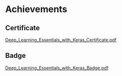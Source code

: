 

# Achievements
## Certificate
[Deep_Learning_Essentials_with_Keras_Certificate.pdf](https://prod-files-secure.s3.us-west-2.amazonaws.com/03e82b26-cccb-4906-bb56-adabcbdc0655/f5cf1405-8a02-49a4-beb6-3d50b033ba6e/Deep_Learning_Essentials_with_Keras_Certificate.pdf?X-Amz-Algorithm=AWS4-HMAC-SHA256&X-Amz-Content-Sha256=UNSIGNED-PAYLOAD&X-Amz-Credential=ASIAZI2LB466QQUCDO3I%2F20250203%2Fus-west-2%2Fs3%2Faws4_request&X-Amz-Date=20250203T031918Z&X-Amz-Expires=3600&X-Amz-Security-Token=IQoJb3JpZ2luX2VjEPL%2F%2F%2F%2F%2F%2F%2F%2F%2F%2FwEaCXVzLXdlc3QtMiJHMEUCIHVrcscQk0%2BpS3XwWXvtW%2BEEq1XVdUuMs0jDwEznc5GWAiEAtbD%2FyFQLSPIEOnsKvrdSua52F0cJSx3iQ9T0ZY7rla0qiAQI%2B%2F%2F%2F%2F%2F%2F%2F%2F%2F%2F%2FARAAGgw2Mzc0MjMxODM4MDUiDIybdEheco5NHkfskyrcAzR9IlKX1UlgRsANXEfKXo792ndChORzAstROWLYa5teHJEkseHlcBI4GoO2VrvAG0h%2Bxl0fZVQPG1Fdc8e%2B6SfE2IVtsnb10y9EvRj07mUt8pfWQjxUrngQtxIqat%2F3WJ8SJVVkoviGxo%2FDX09HOrXOeIwkaN0mA32x07FOXVbL3vedTG%2FT6v1WlaS7saEF9lNEsRp3l7SLBB0ylsYS8bcjy%2FUPLfscqlU%2Fi2jYpQp%2FWCnIC75uvpavZSFq3sD4NjKpnjUi8wOtpqvPckMAZOEFeonr8T3Ox%2B0mvi77K4BM1tXDrpyUKDyjtVImhHveN0KPS1Qo9KoxQ77FOgNVwti%2BEPTcYjlMS0xI4uuanJVMfJWLYbW08vgYsf3zjDrTqDVUpa83zii9jladapW0wEULB%2Bnm3XZK3%2FOeKgMjgh91airO444VeP8cH2kUSWqsoMg%2FlgcA0duY5cTjzewnlDMLSujzYI3Zvgff1tER3Khp4boAJColF4Cj%2FrZy80fbLadbVyKvXc%2FOy70Y6iFjDs85ep8PbMeFlbF3BG4rcAPdg54B2lWP9LRPTkkF8Jdw5uArS2KlK1Bm6MP5qnnACq1ZaFYW97tdTq%2FNhNW31nrePom2fnqoUp%2FyFqOkMMC%2FgL0GOqUBCWQr%2FtadVA%2FGAzruhtA%2FV9TIALxgGBGYcVzfatZ2Y4J%2Frn7tCAVGtZ8%2BTDe4%2BsuLkEHeZkEL9Q9AJf5b%2FF4szLl2FddHRbHMz2hq87DfDflSYiLrI9Xc9G%2BvvdXvC3UZKqbQOc685X%2FQ%2Bw22VfdOU9MyKaLzbVIfuS4sqedZ1g8T1Y%2FRRmn4xf9zSgojfMTKifjdlzIdMaws253GxYEIjMKPL%2BjF&X-Amz-Signature=8f9382a35d2ba7841cba084ea36f89eb902252bd895cbac74af242377d712b4f&X-Amz-SignedHeaders=host&x-id=GetObject)
## Badge
[Deep_Learning_Essentials_with_Keras_Badge.pdf](https://prod-files-secure.s3.us-west-2.amazonaws.com/03e82b26-cccb-4906-bb56-adabcbdc0655/5c209097-6d96-477f-a031-edc11aa6225f/Deep_Learning_Essentials_with_Keras_Badge.pdf?X-Amz-Algorithm=AWS4-HMAC-SHA256&X-Amz-Content-Sha256=UNSIGNED-PAYLOAD&X-Amz-Credential=ASIAZI2LB466QQUCDO3I%2F20250203%2Fus-west-2%2Fs3%2Faws4_request&X-Amz-Date=20250203T031918Z&X-Amz-Expires=3600&X-Amz-Security-Token=IQoJb3JpZ2luX2VjEPL%2F%2F%2F%2F%2F%2F%2F%2F%2F%2FwEaCXVzLXdlc3QtMiJHMEUCIHVrcscQk0%2BpS3XwWXvtW%2BEEq1XVdUuMs0jDwEznc5GWAiEAtbD%2FyFQLSPIEOnsKvrdSua52F0cJSx3iQ9T0ZY7rla0qiAQI%2B%2F%2F%2F%2F%2F%2F%2F%2F%2F%2F%2FARAAGgw2Mzc0MjMxODM4MDUiDIybdEheco5NHkfskyrcAzR9IlKX1UlgRsANXEfKXo792ndChORzAstROWLYa5teHJEkseHlcBI4GoO2VrvAG0h%2Bxl0fZVQPG1Fdc8e%2B6SfE2IVtsnb10y9EvRj07mUt8pfWQjxUrngQtxIqat%2F3WJ8SJVVkoviGxo%2FDX09HOrXOeIwkaN0mA32x07FOXVbL3vedTG%2FT6v1WlaS7saEF9lNEsRp3l7SLBB0ylsYS8bcjy%2FUPLfscqlU%2Fi2jYpQp%2FWCnIC75uvpavZSFq3sD4NjKpnjUi8wOtpqvPckMAZOEFeonr8T3Ox%2B0mvi77K4BM1tXDrpyUKDyjtVImhHveN0KPS1Qo9KoxQ77FOgNVwti%2BEPTcYjlMS0xI4uuanJVMfJWLYbW08vgYsf3zjDrTqDVUpa83zii9jladapW0wEULB%2Bnm3XZK3%2FOeKgMjgh91airO444VeP8cH2kUSWqsoMg%2FlgcA0duY5cTjzewnlDMLSujzYI3Zvgff1tER3Khp4boAJColF4Cj%2FrZy80fbLadbVyKvXc%2FOy70Y6iFjDs85ep8PbMeFlbF3BG4rcAPdg54B2lWP9LRPTkkF8Jdw5uArS2KlK1Bm6MP5qnnACq1ZaFYW97tdTq%2FNhNW31nrePom2fnqoUp%2FyFqOkMMC%2FgL0GOqUBCWQr%2FtadVA%2FGAzruhtA%2FV9TIALxgGBGYcVzfatZ2Y4J%2Frn7tCAVGtZ8%2BTDe4%2BsuLkEHeZkEL9Q9AJf5b%2FF4szLl2FddHRbHMz2hq87DfDflSYiLrI9Xc9G%2BvvdXvC3UZKqbQOc685X%2FQ%2Bw22VfdOU9MyKaLzbVIfuS4sqedZ1g8T1Y%2FRRmn4xf9zSgojfMTKifjdlzIdMaws253GxYEIjMKPL%2BjF&X-Amz-Signature=65af06a3352b2b4bcbf10f68f65cdf9555d534dd331bade698ded2206329ec38&X-Amz-SignedHeaders=host&x-id=GetObject)
